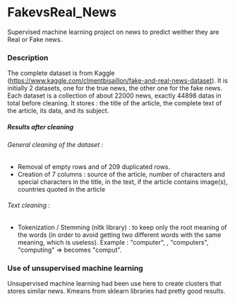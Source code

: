 # FakevsReal_News 
Supervised machine learning project on news to predict weither they are Real or Fake news.

### Description
The complete dataset is from Kaggle (https://www.kaggle.com/clmentbisaillon/fake-and-real-news-dataset). It is initially 2 datasets, one for the true news, the other one for the fake news. Each dataset is a collection of about 22000 news, exactly 44898 datas in total before cleaning. It stores : the title of the article, the complete text of the article, its data, and its subject.

##### Results after cleaning 

###### General cleaning of the dataset :
- Removal of empty rows and of 209 duplicated rows. 
- Creation of 7 columns : source of the article, number of characters and special characters in the title, in the text, if the article contains image(s), countries quoted in the article

###### Text cleaning :
- Tokenization / Stemming (nltk library) : to keep only the root meaning of the words (in order to avoid getting two different words with the same meaning, which is useless). Example : "computer", , "computers", "computing" => becomes "comput".

### Use of unsupervised machine learning
Unsupervised machine learning had been use here to create clusters that stores similar news.
Kmeans from sklearn libraries had pretty good results.


